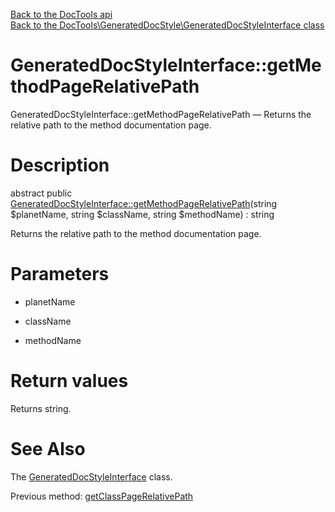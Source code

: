 [Back to the DocTools api](https://github.com/lingtalfi/DocTools/blob/master/doc/api/DocTools.md)<br>
[Back to the DocTools\GeneratedDocStyle\GeneratedDocStyleInterface class](https://github.com/lingtalfi/DocTools/blob/master/doc/api/DocTools/GeneratedDocStyle/GeneratedDocStyleInterface.md)


GeneratedDocStyleInterface::getMethodPageRelativePath
================



GeneratedDocStyleInterface::getMethodPageRelativePath — Returns the relative path to the method documentation page.




Description
================


abstract public [GeneratedDocStyleInterface::getMethodPageRelativePath](https://github.com/lingtalfi/DocTools/blob/master/doc/api/DocTools/GeneratedDocStyle/GeneratedDocStyleInterface/getMethodPageRelativePath.md)(string $planetName, string $className, string $methodName) : string




Returns the relative path to the method documentation page.




Parameters
================


- planetName

    

- className

    

- methodName

    


Return values
================

Returns string.







See Also
================

The [GeneratedDocStyleInterface](https://github.com/lingtalfi/DocTools/blob/master/doc/api/DocTools/GeneratedDocStyle/GeneratedDocStyleInterface.md) class.

Previous method: [getClassPageRelativePath](https://github.com/lingtalfi/DocTools/blob/master/doc/api/DocTools/GeneratedDocStyle/GeneratedDocStyleInterface/getClassPageRelativePath.md)<br>

